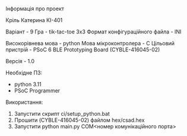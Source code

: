 Інформація про проект

Кріль Катерина КІ-401

Варіант - 9
Гра - tik-tac-toe 3x3
Формат конфігураційного файла - INI

Високорівнева мова - python
Мова мікроконтролера - C
Цільовий пристрій - PSoC 6 BLE Prototyping Board (CYBLE-416045-02)

Версія - 1.0

Необхідне ПЗ:

- python 3.11
- PSoC Programmer

Використання:

1. Запустити скрипт ci/setup_python.bat
2. Прошити (CYBLE-416045-02) файлом hex/csad.hex
3. Запустити python main.py COM<номер комунікаційного порта>
